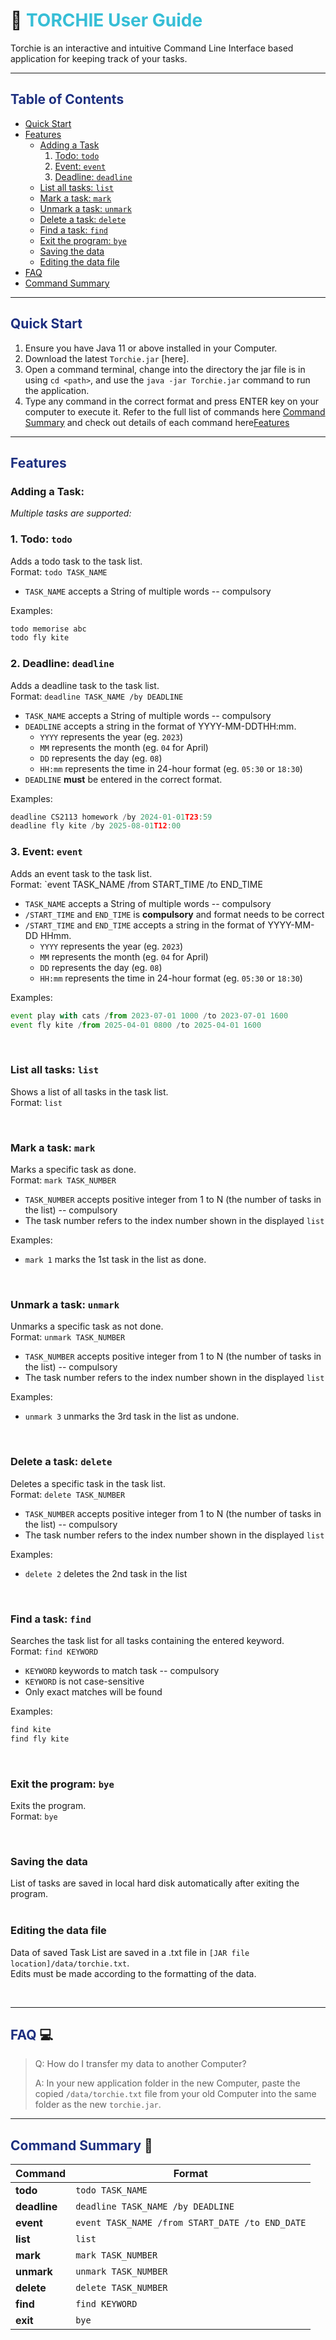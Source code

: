 # 📜 <span style="color:#36bed6"> TORCHIE User Guide</span> 

Torchie is an interactive and intuitive Command Line Interface based application for keeping track of your tasks.

___

<!-- Table of Contents -->
##  <span style="color:#1d2f80">Table of Contents</span>
- [Quick Start](#quick-start)
- [Features](#features)
    + [Adding a Task](#adding-a-task)
        1. [Todo: `todo`](#todo)
        2. [Event: `event`](#event)
        3. [Deadline: `deadline`](#deadline)
    + [List all tasks: `list`](#list)
    + [Mark a task: `mark`](#mark)
    + [Unmark a task: `unmark`](#unmark)
    + [Delete a task: `delete`](#delete)
    + [Find a task: `find`](#find)
    + [Exit the program: `bye`](#bye)
    + [Saving the data](#saving)
    + [Editing the data file](#editing)
- [FAQ](#faq)
- [Command Summary](#command-list)

___

<!-- Quick Start guide -->
## <span id="quick-start" style="color:#1d2f80">Quick Start</span>
1. Ensure you have Java 11 or above installed in your Computer.
2. Download the latest `Torchie.jar` [here].
3. Open a command terminal, change into the directory the jar file is in using `cd <path>`, and use the `java -jar Torchie.jar` command to run the application.
4. Type any command in the correct format and press ENTER key on your computer to execute it. Refer to the full list of commands here [Command Summary](#command-list) and check out details of each command here[Features](#features)

___

<!-- Feature List -->
## <span id="features" style="color:#1d2f80">Features</span>

### Adding a Task<a id='adding-a-task'></a>:
_Multiple tasks are supported:_

### 1. Todo: `todo`<a id='todo'></a>
Adds a todo task to the task list.<br/>
Format: `todo TASK_NAME`
- `TASK_NAME` accepts a String of multiple words -- compulsory

Examples:
```js
todo memorise abc
todo fly kite
```

### 2. Deadline: `deadline`<a id='deadline'></a>
Adds a deadline task to the task list. <br/>
Format: `deadline TASK_NAME /by DEADLINE`
- `TASK_NAME` accepts a String of multiple words -- compulsory
- `DEADLINE` accepts a string in the format of YYYY-MM-DDTHH:mm.
    - `YYYY` represents the year (eg. `2023`)
    - `MM` represents the month (eg. `04` for April)
    - `DD` represents the day (eg. `08`)
    - `HH:mm` represents the time in 24-hour format (eg. `05:30` or `18:30`)
- `DEADLINE` **must** be entered in the correct format.

Examples:
```js
deadline CS2113 homework /by 2024-01-01T23:59
deadline fly kite /by 2025-08-01T12:00
```

### 3. Event: `event`<a id='event'></a>
Adds an event task to the task list.<br/>
Format: `event TASK_NAME /from START_TIME /to END_TIME
- `TASK_NAME` accepts a String of multiple words -- compulsory
- `/START_TIME` and `END_TIME` is **compulsory** and format needs to be correct
- `/START_TIME` and `END_TIME` accepts a string in the format of YYYY-MM-DD HHmm.
    - `YYYY` represents the year (eg. `2023`)
    - `MM` represents the month (eg. `04` for April)
    - `DD` represents the day (eg. `08`)
    - `HH:mm` represents the time in 24-hour format (eg. `05:30` or `18:30`)

Examples:
```js
event play with cats /from 2023-07-01 1000 /to 2023-07-01 1600
event fly kite /from 2025-04-01 0800 /to 2025-04-01 1600
```


<br/>

### List all tasks: `list`<a id='list'></a>
Shows a list of all tasks in the task list.<br/>
Format: `list`

<br/>

### Mark a task: `mark`<a id='mark'></a>
Marks a specific task as done.<br/>
Format: `mark TASK_NUMBER`
- `TASK_NUMBER` accepts positive integer from 1 to N (the number of tasks in the list) -- compulsory
- The task number refers to the index number shown in the displayed `list`

Examples:
- `mark 1` marks the 1st task in the list as done.

<br/>

### Unmark a task: `unmark`<a id='unmark'></a>
Unmarks a specific task as not done.<br/>
Format: `unmark TASK_NUMBER`
- `TASK_NUMBER` accepts positive integer from 1 to N (the number of tasks in the list)  -- compulsory
- The task number refers to the index number shown in the displayed `list`

Examples:
- `unmark 3` unmarks the 3rd task in the list as undone.


<br/>

### Delete a task: `delete`<a id='delete'></a>
Deletes a specific task in the task list.<br/>
Format: `delete TASK_NUMBER`
- `TASK_NUMBER` accepts positive integer from 1 to N (the number of tasks in the list)  -- compulsory
- The task number refers to the index number shown in the displayed `list`

Examples:
- `delete 2` deletes the 2nd task in the list


<br/>

### Find a task: `find`<a id='find'></a>
Searches the task list for all tasks containing the entered keyword.<br/>
Format: `find KEYWORD`
- `KEYWORD` keywords to match task  -- compulsory
- `KEYWORD` is not case-sensitive
- Only exact matches will be found

Examples:
```js
find kite
find fly kite
```


<br/>

### Exit the program: `bye`<a id='bye'></a>
Exits the program.<br/>
Format: `bye`

<br/>

### Saving the data<a id='saving'></a>
List of tasks are saved in local hard disk automatically after exiting the program. <br/>
<br/>

### Editing the data file<a id='editing'></a>
Data of saved Task List are saved in a .txt file in `[JAR file location]/data/torchie.txt`. <br/>
Edits must be made according to the formatting of the data.

<br/>

___
<!-- FAQs -->
## <span id="faq" style="color:#1d2f80">FAQ</span> 💻
> Q: How do I transfer my data to another Computer?
>
> A: In your new application folder in the new Computer, paste the copied `/data/torchie.txt` file from your old Computer into the same folder as the new `torchie.jar`.

___
<!-- Summary of Commands -->
## <span id="command-list" style="color:#1d2f80">Command Summary</span> 🔑

| Command      | Format                                        |
|--------------|-----------------------------------------------|
| **todo**     | `todo TASK_NAME`                              |
| **deadline** | `deadline TASK_NAME /by DEADLINE`              |
| **event**    | `event TASK_NAME /from START_DATE /to END_DATE` |
| **list**     | `list`                                        |
| **mark**     | `mark TASK_NUMBER`                            |
| **unmark**   | `unmark TASK_NUMBER`                          |
| **delete**   | `delete TASK_NUMBER`                          |
| **find**     | `find KEYWORD`                                |
| **exit**     | `bye`                                         |
